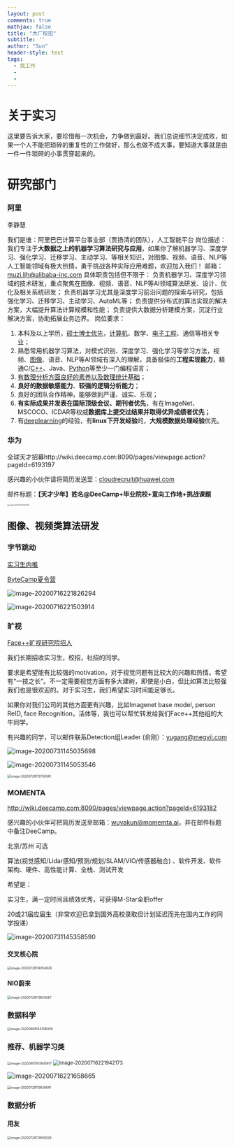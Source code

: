 ```yaml
---
layout: post
comments: true
mathjax: false
title: "大厂校招"
subtitle: ''
author: "Sun"
header-style: text
tags:
  - 找工作
  - 
  - 
---
```


# 关于实习

这里要告诉大家，要珍惜每一次机会，力争做到最好。我们总说细节决定成败，如果一个人不能把琐碎的重复性的工作做好，那么也做不成大事，要知道大事就是由一件一件琐碎的小事贯穿起来的。

# 研究部门

### 阿里

李静慧

我们是谁：阿里巴巴计算平台事业部（贾扬清的团队），人工智能平台
岗位描述：我们专注于**大数据之上的机器学习算法研究与应用**，如果你了解机器学习、深度学习、强化学习、迁移学习、主动学习、等相关知识，对图像、视频、语音、NLP等人工智能领域有极大热情，勇于挑战各种实际应用难题，欢迎加入我们！
邮箱：muzi.ljh@alibaba-inc.com
具体职责包括但不限于：
负责机器学习、深度学习领域的技术研发，重点聚焦在图像、视频、语音、NLP等AI领域算法研发、设计、优化及相关系统研发；
负责机器学习尤其是深度学习前沿问题的探索与研究，包括强化学习、迁移学习、主动学习、AutoML等；
负责提供分布式的算法实现的解决方案，大幅提升算法计算规模和性能；
负责提供大数据分析建模方案，沉淀行业解决方案，协助拓展业务边界。
岗位要求：

1. 本科及以上学历，<u>硕士博士优先</u>，<u>计算机</u>、数学、<u>电子工程</u>、通信等相关专业；
2. 熟悉常用机器学习算法，对模式识别、深度学习、强化学习等学习方法，视频、<u>图像</u>、语音、NLP等AI领域有深入的理解，具备极佳的**工程实现能力**，精通C/<u>C++</u>、Java、<u>Python</u>等至少一门编程语言；
3. <u>有数理分析方面良好的素养以及数理统计基础</u>；
4. **良好的数据敏感能力**、**较强的逻辑分析能力**；
5. 良好的团队合作精神，能够做到严谨、诚实、乐观；
6. **有实际成果并发表在国际顶级会议、期刊者优先**，有在ImageNet、MSCOCO、ICDAR等权威**数据库上提交过结果并取得优异成绩者优先；**
7. 有<u>deeplearning</u>的经验，有**linux下开发经验**的，**大规模数据处理经验**优先。

### 华为

全球天才招募http://wiki.deecamp.com:8090/pages/viewpage.action?pageId=6193197

感兴趣的小伙伴请将简历发送至：[cloudrecruit@huawei.com](mailto:cloudrecruit@huawei.com)

邮件标题：**【天才少年】姓名@DeeCamp+毕业院校+意向工作地+挑战课题**

<img src="/img/in-post/20_07/image-20200731145543128.png" alt="image-20200731145543128" style="zoom: 25%;" />

## 图像、视频类算法研发

### 字节跳动

[实习生内推](https://job.bytedance.com/referral/pc/position?lightning=1&keywords=&category=6704215862603155720&location=&type=3&job_hot_flag=&current=4&limit=10&token=MzsxNTg5ODk0MDg2OTEwOzY4MTExNzI3MjE0MzE4ODk0MTY7MA)

[ByteCamp夏令营](https://job.bytedance.com/campus/position/detail/6843606175973247240)

![image-20200716221826294](/img/in-post/20_07/image-20200716221826294.png)

![image-20200716221503914](/img/in-post/20_07/image-20200716221503914.png)

### 旷视

[Face++旷视研究院招人](https://zhuanlan.zhihu.com/p/33953078)

我们长期招收实习生，校招，社招的同学。

要求是希望能有比较强的motivation，对于视觉问题有比较大的兴趣和热情。希望有“一技之长”。不一定需要视觉方面有多大建树，即使是小白，但比如算法比较强我们也是很欢迎的。对于实习生，我们希望实习时间能足够长。

如果你对我们公司的其他方面更有兴趣，比如Imagenet base model, person ReID, face Recognition，活体等，我也可以帮忙转发给我们Face++其他组的大牛同学。

有兴趣的同学，可以邮件联系Detection组Leader (俞刚）：[yugang@megvii.com](mailto:yugang@megvii.com)

![image-20200731145035698](/img/in-post/20_07/image-20200731145035698.png)

![image-20200731145053546](/img/in-post/20_07/image-20200731145053546.png)



<img src="/img/in-post/20_07/image-20200728113730041.png" alt="image-20200728113730041" style="zoom:50%;" />

### MOMENTA

http://wiki.deecamp.com:8090/pages/viewpage.action?pageId=6193182

感兴趣的小伙伴可把简历发送至邮箱：[wuyakun@momemta.ai](mailto:wuyakun@momemta.ai)，并在邮件标题中备注DeeCamp。

北京/苏州 可选

算法(视觉感知/Lidar感知/预测/规划/SLAM/VIO/传感器融合) 、软件开发、软件架构、硬件、高性能计算、全栈、测试开发



希望是：

实习生，满一定时间且绩效优秀，可获得M-Star全职offer

20或21届应届生（非常欢迎已拿到国外高校录取但计划延迟而先在国内工作的同学投递）

![image-20200731145358590](/img/in-post/20_07/image-20200731145358590.png)



#### 交叉核心院

<img src="/img/in-post/20_07/image-20200728114054629.png" alt="image-20200728114054629" style="zoom:50%;" />



#### NIO蔚来

<img src="/img/in-post/20_07/image-20200728113829267.png" alt="image-20200728113829267" style="zoom:50%;" />

### 数据科学

<img src="/img/in-post/20_07/image-20200808143208009.png" alt="image-20200808143208009" style="zoom:50%;" />

### 推荐、机器学习类

<img src="/img/in-post/20_07/image-20200805193645917.png" alt="image-20200805193645917" style="zoom:50%;" />

<img src="/img/in-post/20_07/image-20200716221942173.png" alt="image-20200716221942173" style="zoom:80%;" />

![image-20200716221658665](/img/in-post/20_07/image-20200716221658665.png)

<img src="/img/in-post/20_07/image-20200728113638841.png" alt="image-20200728113638841" style="zoom:50%;" />

### 数据分析

#### 用友 

<img src="/img/in-post/20_07/image-20200728113859026.png" alt="image-20200728113859026" style="zoom:50%;" />

